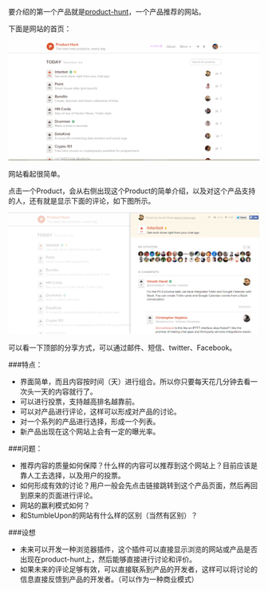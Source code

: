 要介绍的第一个产品就是[product-hunt](http://www.producthunt.com/)，一个产品推荐的网站。

下面是网站的首页：

![](/pic/1-1.png)

网站看起很简单。

点击一个Product，会从右侧出现这个Product的简单介绍，以及对这个产品支持的人，还有就是显示下面的评论，如下图所示。

![](/pic/1-2.png)

可以看一下顶部的分享方式，可以通过邮件、短信、twitter、Facebook。

###特点：

- 界面简单，而且内容按时间（天）进行组合。所以你只要每天花几分钟去看一次头一天的内容就行了。
- 可以进行投票，支持越高排名越靠前。
- 可以对产品进行评论，这样可以形成对产品的讨论。
- 对一个系列的产品进行选择，形成一个列表。
- 新产品出现在这个网站上会有一定的曝光率。

###问题：

- 推荐内容的质量如何保障？什么样的内容可以推荐到这个网站上？目前应该是靠人工去选择，以及用户的投票。
- 如何形成有效的讨论？用户一般会先点击链接跳转到这个产品页面，然后再回到原来的页面进行评论。
- 网站的赢利模式如何？
- 和StumbleUpon的网站有什么样的区别（当然有区别）？

###设想

- 未来可以开发一种浏览器插件，这个插件可以直接显示浏览的网站或产品是否出现在product-hunt上，然后能够直接进行讨论和评价。
- 如果未来的评论足够有效，可以直接联系到产品的开发者，这样可以将讨论的信息直接反馈到产品的开发者。（可以作为一种商业模式）